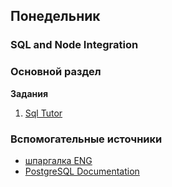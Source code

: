 ## Понедельник

### SQL and Node Integration
### Основной раздел

**Задания**
1. [Sql Tutor](https://spicy-chipmunk-82.localtunnel.me/)


### Вспомогательные источники

- [шпаргалка ENG](https://www.w3schools.com/nodejs/nodejs_mysql_insert.asp)
- [PostgreSQL Documentation](https://www.postgresql.org/docs/)
